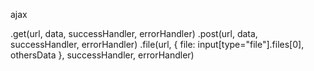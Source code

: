 ajax

.get(url, data, successHandler, errorHandler)
.post(url, data, successHandler, errorHandler)
.file(url, {
  file: input[type="file"].files[0],
  othersData
}, successHandler, errorHandler)
